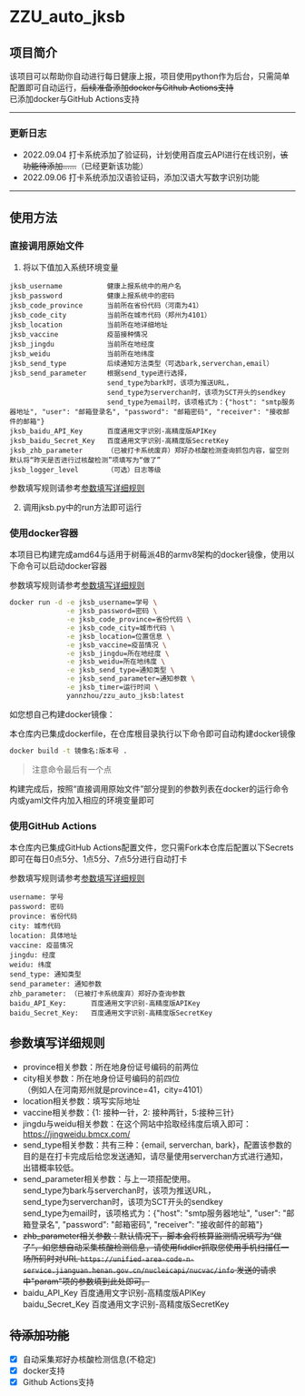 # ZZU_auto_jksb

## 项目简介

该项目可以帮助你自动进行每日健康上报，项目使用python作为后台，只需简单配置即可自动运行，~~后续准备添加docker与Github Actions支持~~  
已添加docker与GitHub Actions支持

---
### 更新日志

- 2022.09.04 打卡系统添加了验证码，计划使用百度云API进行在线识别，~~该功能待添加……~~（已经更新该功能）
- 2022.09.06 打卡系统添加汉语验证码，添加汉语大写数字识别功能

---

## 使用方法
### 直接调用原始文件
1. 将以下值加入系统环境变量
```
jksb_username           健康上报系统中的用户名
jksb_password           健康上报系统中的密码
jksb_code_province      当前所在省份代码（河南为41）
jksb_code_city          当前所在城市代码（郑州为4101）
jksb_location           当前所在地详细地址
jksb_vaccine            疫苗接种情况
jksb_jingdu             当前所在地经度
jksb_weidu              当前所在地纬度
jksb_send_type          后续通知方法类型（可选bark,serverchan,email）
jksb_send_parameter     根据send_type进行选择，
                        send_type为bark时，该项为推送URL，
                        send_type为serverchan时，该项为SCT开头的sendkey
                        send_type为email时，该项格式为：{"host": "smtp服务器地址", "user": "邮箱登录名", "password": "邮箱密码", "receiver": "接收邮件的邮箱"}
jksb_baidu_API_Key      百度通用文字识别-高精度版APIKey
jksb_baidu_Secret_Key   百度通用文字识别-高精度版SecretKey
jksb_zhb_parameter      （已被打卡系统废弃）郑好办核酸检测查询抓包内容，留空则默认将“昨天是否进行过核酸检测”项填写为“做了”
jksb_logger_level       （可选）日志等级
```
参数填写规则请参考[参数填写详细规则](#1)

2. 调用jksb.py中的run方法即可运行

### 使用docker容器
本项目已构建完成amd64与适用于树莓派4B的armv8架构的docker镜像，使用以下命令可以启动docker容器

参数填写规则请参考[参数填写详细规则](#1)
```bash
docker run -d -e jksb_username=学号 \
              -e jksb_password=密码 \
              -e jksb_code_province=省份代码 \
              -e jksb_code_city=城市代码 \
              -e jksb_location=位置信息 \
              -e jksb_vaccine=疫苗情况 \
              -e jksb_jingdu=所在地经度 \
              -e jksb_weidu=所在地纬度 \
              -e jksb_send_type=通知类型 \
              -e jksb_send_parameter=通知参数 \
              -e jksb_timer=运行时间 \
              yannzhou/zzu_auto_jksb:latest
```
如您想自己构建docker镜像：

本仓库内已集成dockerfile，在仓库根目录执行以下命令即可自动构建docker镜像
```bash
docker build -t 镜像名:版本号 .
```
> 注意命令最后有一个点

构建完成后，按照“直接调用原始文件”部分提到的参数列表在docker的运行命令内或yaml文件内加入相应的环境变量即可

### 使用GitHub Actions
本仓库内已集成GitHub Actions配置文件，您只需Fork本仓库后配置以下Secrets即可在每日0点5分、1点5分、7点5分进行自动打卡

参数填写规则请参考[参数填写详细规则](#1)
```
username: 学号
password: 密码
province: 省份代码
city: 城市代码
location: 具体地址
vaccine: 疫苗情况
jingdu: 经度
weidu: 纬度
send_type: 通知类型
send_parameter: 通知参数
zhb_parameter: （已被打卡系统废弃）郑好办查询参数
baidu_API_Key:      百度通用文字识别-高精度版APIKey
baidu_Secret_Key:   百度通用文字识别-高精度版SecretKey
```

<div id="1"></div>

## 参数填写详细规则
- province相关参数：所在地身份证号编码的前两位  
- city相关参数：所在地身份证号编码的前四位  
（例如人在河南郑州就是province=41，city=4101）  
- location相关参数：填写实际地址
- vaccine相关参数：{1: 接种一针，2: 接种两针，5:接种三针}  
- jingdu与weidu相关参数：在这个网站中拾取经纬度后填入即可：https://jingweidu.bmcx.com/
- send_type相关参数：共有三种：{email, serverchan, bark}，配置该参数的目的是在打卡完成后给您发送通知，请尽量使用serverchan方式进行通知，出错概率较低。
- send_parameter相关参数：与上一项搭配使用。  
send_type为bark与serverchan时，该项为推送URL，  
send_type为serverchan时，该项为SCT开头的sendkey  
send_type为email时，该项格式为：{"host": "smtp服务器地址", "user": "邮箱登录名", "password": "邮箱密码", "receiver": "接收邮件的邮箱"}  
- ~~zhb_parameter相关参数：默认情况下，脚本会将核算监测情况填写为“做了”，如您想自动采集核酸检测信息，请使用fiddler抓取您使用手机扫描任一场所码时对URL `https://unified-area-code-n-service.jianguan.henan.gov.cn/nucleicapi/nucvac/info` 发送的请求中"param"项的参数填到此处即可。~~
- baidu_API_Key      百度通用文字识别-高精度版APIKey  
  baidu_Secret_Key   百度通用文字识别-高精度版SecretKey

## ~~待添加功能~~
- [x] 自动采集郑好办核酸检测信息(不稳定)
- [x] docker支持
- [x] Github Actions支持